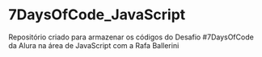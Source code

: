# 7DaysOfCode_JavaScript
Repositório criado para armazenar os códigos do Desafio #7DaysOfCode da Alura na área de JavaScript com a Rafa Ballerini
